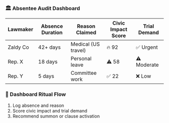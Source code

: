 ### 🏛️ Absentee Audit Dashboard
| Lawmaker     | Absence Duration | Reason Claimed     | Civic Impact Score | Trial Demand |
|---------------|------------------|---------------------|---------------------|----------------|
| Zaldy Co      | 42+ days         | Medical (US travel) | 🔥 92                | ✅ Urgent  
| Rep. X        | 18 days          | Personal leave      | ⚠️ 58                | ⚠️ Moderate  
| Rep. Y        | 5 days           | Committee work      | ✅ 22                | ❌ Low  

### 🔄 Dashboard Ritual Flow
1. Log absence and reason  
2. Score civic impact and trial demand  
3. Recommend summon or clause activation
